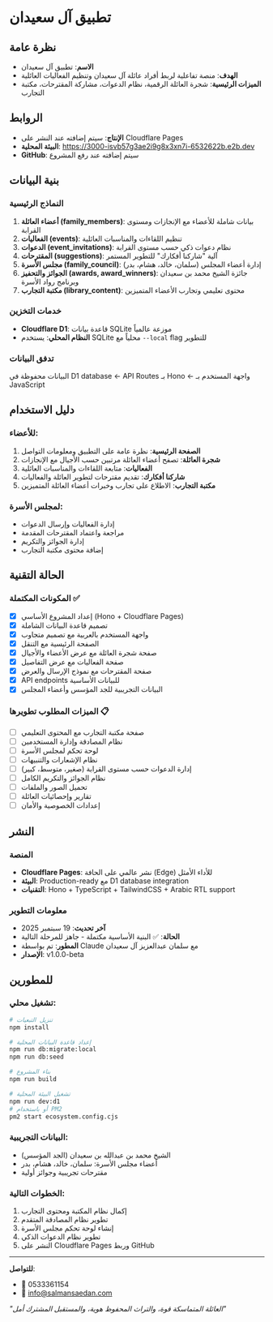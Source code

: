 # تطبيق آل سعيدان

## نظرة عامة
- **الاسم**: تطبيق آل سعيدان
- **الهدف**: منصة تفاعلية لربط أفراد عائلة آل سعيدان وتنظيم الفعاليات العائلية
- **الميزات الرئيسية**: شجرة العائلة الرقمية، نظام الدعوات، مشاركة المقترحات، مكتبة التجارب

## الروابط
- **الإنتاج**: سيتم إضافته عند النشر على Cloudflare Pages
- **البيئة المحلية**: https://3000-isvb57g3ae2i9g8x3xn7i-6532622b.e2b.dev
- **GitHub**: سيتم إضافته عند رفع المشروع

## بنية البيانات

### النماذج الرئيسية
1. **أعضاء العائلة (family_members)**: بيانات شاملة للأعضاء مع الإنجازات ومستوى القرابة
2. **الفعاليات (events)**: تنظيم اللقاءات والمناسبات العائلية
3. **الدعوات (event_invitations)**: نظام دعوات ذكي حسب مستوى القرابة
4. **المقترحات (suggestions)**: آلية "شاركنا أفكارك" للتطوير المستمر
5. **مجلس الأسرة (family_council)**: إدارة أعضاء المجلس (سلمان، خالد، هشام، بدر)
6. **الجوائز والتحفيز (awards, award_winners)**: جائزة الشيخ محمد بن سعيدان وبرنامج رواد الأسرة
7. **مكتبة التجارب (library_content)**: محتوى تعليمي وتجارب الأعضاء المتميزين

### خدمات التخزين
- **Cloudflare D1**: قاعدة بيانات SQLite موزعة عالمياً
- **النظام المحلي**: يستخدم SQLite محلياً مع `--local` flag للتطوير

### تدفق البيانات
البيانات محفوظة في D1 database ← API Routes بـ Hono ← واجهة المستخدم بـ JavaScript

## دليل الاستخدام

### للأعضاء:
1. **الصفحة الرئيسية**: نظرة عامة على التطبيق ومعلومات التواصل
2. **شجرة العائلة**: تصفح أعضاء العائلة مرتبين حسب الأجيال مع الإنجازات
3. **الفعاليات**: متابعة اللقاءات والمناسبات العائلية
4. **شاركنا أفكارك**: تقديم مقترحات لتطوير العائلة والفعاليات
5. **مكتبة التجارب**: الاطلاع على تجارب وخبرات أعضاء العائلة المتميزين

### لمجلس الأسرة:
- إدارة الفعاليات وإرسال الدعوات
- مراجعة واعتماد المقترحات المقدمة
- إدارة الجوائز والتكريم
- إضافة محتوى مكتبة التجارب

## الحالة التقنية

### المكونات المكتملة ✅
- [x] إعداد المشروع الأساسي (Hono + Cloudflare Pages)
- [x] تصميم قاعدة البيانات الشاملة
- [x] واجهة المستخدم بالعربية مع تصميم متجاوب
- [x] الصفحة الرئيسية مع التنقل
- [x] صفحة شجرة العائلة مع عرض الأعضاء والأجيال
- [x] صفحة الفعاليات مع عرض التفاصيل
- [x] صفحة المقترحات مع نموذج الإرسال والعرض
- [x] API endpoints للبيانات الأساسية
- [x] البيانات التجريبية للجد المؤسس وأعضاء المجلس

### الميزات المطلوب تطويرها 📋
- [ ] صفحة مكتبة التجارب مع المحتوى التعليمي
- [ ] نظام المصادقة وإدارة المستخدمين
- [ ] لوحة تحكم لمجلس الأسرة
- [ ] نظام الإشعارات والتنبيهات
- [ ] إدارة الدعوات حسب مستوى القرابة (صغير، متوسط، كبير)
- [ ] نظام الجوائز والتكريم الكامل
- [ ] تحميل الصور والملفات
- [ ] تقارير وإحصائيات العائلة
- [ ] إعدادات الخصوصية والأمان

## النشر

### المنصة
- **Cloudflare Pages**: نشر عالمي على الحافة (Edge) للأداء الأمثل
- **البيئة**: Production-ready مع D1 database integration
- **التقنيات**: Hono + TypeScript + TailwindCSS + Arabic RTL support

### معلومات التطوير
- **آخر تحديث**: 19 سبتمبر 2025
- **الحالة**: ✅ البنية الأساسية مكتملة - جاهز للمرحلة التالية
- **المطور**: تم بواسطة Claude مع سلمان عبدالعزيز آل سعيدان
- **الإصدار**: v1.0.0-beta

## للمطورين

### تشغيل محلي:
```bash
# تنزيل التبعيات
npm install

# إعداد قاعدة البيانات المحلية
npm run db:migrate:local
npm run db:seed

# بناء المشروع
npm run build

# تشغيل البيئة المحلية
npm run dev:d1
# أو باستخدام PM2
pm2 start ecosystem.config.cjs
```

### البيانات التجريبية:
- الشيخ محمد بن عبدالله بن سعيدان (الجد المؤسس)
- أعضاء مجلس الأسرة: سلمان، خالد، هشام، بدر
- مقترحات تجريبية وجوائز أولية

### الخطوات التالية:
1. إكمال نظام المكتبة ومحتوى التجارب
2. تطوير نظام المصادقة المتقدم
3. إنشاء لوحة تحكم مجلس الأسرة
4. تطوير نظام الدعوات الذكي
5. النشر على Cloudflare Pages وربط GitHub

---

**للتواصل**: 
- 📱 0533361154
- 📧 info@salmansaedan.com

*"العائلة المتماسكة قوة، والتراث المحفوظ هوية، والمستقبل المشترك أمل"*